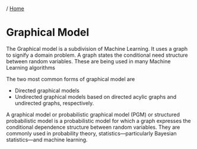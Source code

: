 / [Home](index.md)

# Graphical Model

The Graphical model is a subdivision of Machine Learning. It uses a graph to signify a domain problem. A graph states the conditional need structure between random variables. These are being used in many Machine Learning algorithms

The two most common forms of graphical model are 
* Directed graphical models 
* Undirected graphical models
            based on directed acylic graphs and undirected graphs, respectively.

A graphical model or probabilistic graphical model (PGM) or structured probabilistic model is a probabilistic model for which a graph expresses the conditional dependence structure between random variables. They are commonly used in probability theory, statistics—particularly Bayesian statistics—and machine learning.